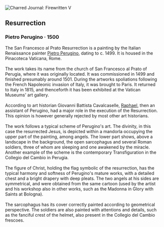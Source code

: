 <div class="artwork-of-the-day">
  <div class="container">
    <div class="img-wrapper">
      <img
        src="https://uploads4.wikiart.org/images/pietro-perugino/resurrection-1500.jpg!Large.jpg"
        alt="Charred Journal: Firewritten V" />
    </div>
    <div class="artwork-detail">
      <div class="artwork-origin"> 
        <h2 class="artwork-name">Resurrection</h2>
        <h3 class="artist">
          Pietro Perugino
                    ·  1500
        </h3>
      </div>
      <p class="description">
        <span class="artwork-description-text ng-binding" ng-bind-html="viewModel.ArtworkOfTheDay.Description | unsafe">The San Francesco al Prato Resurrection is a painting by the Italian Renaissance painter <a target="_blank" href="/en/pietro-perugino">Pietro Perugino</a>, dating to c. 1499. It is housed in the Pinacoteca Vaticana, Rome.
<br>
<br>The work takes its name from the church of San Francesco al Prato of Perugia, where it was originally located. It was commissioned in 1499 and finished presumably around 1501. During the artworks spoliations following the French Napoleonic invasion of Italy, it was brought to Paris. It returned to Italy in 1815, and thenceforth it has been exhibited at the Vatican Museums' art gallery.
<br>
<br>According to art historian Giovanni Battista Cavalcaselle, <a target="_blank" href="/en/raphael">Raphael</a>, then an assistant of Perugino, had a major role in the execution of the Resurrection. This opinion is however generally rejected by most other art historians.
<br>
<br>The work follows a typical scheme of Perugino's art. The divinity, in this case the resurrected Jesus, is depicted within a mandorla occupying the upper part of the painting, among angels. The lower part shows, above a landscape in the background, the open sarcophagus and several Roman soldiers, three of whom are sleeping and one awakened by the miracle. Another example of the scheme is the contemporary Transfiguration in the Collegio del Cambio in Perugia.
<br>
<br>The figure of Christ, holding the flag symbolic of the resurrection, has the typical harmony and softness of Perugino's mature works, with a detailed chest and a bright drapery with deep pleats. The two angels at his sides are symmetrical, and were obtained from the same cartoon (used by the artist and his workshop also in other works, such as the Madonna in Glory with Saints at Bologna).
<br>
<br>The sarcophagus has its cover correctly painted according to geometrical perspective. The soldiers are also painted with attentions and details, such as the fanciful crest of the helmet, also present in the Collegio del Cambio frescoes.</span>
                        <div class="text-shadow-container" ng-show="showShadow" style=""></div>
      </p>
    </div>
  </div>

</div>
